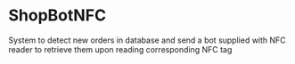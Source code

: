 # ShopBotNFC
 System to detect new orders in database and send a bot supplied with NFC reader to retrieve them upon reading corresponding NFC tag
